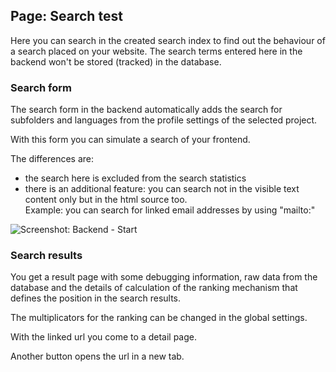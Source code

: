 ##  Page: Search test

Here you can search in the created search index to find out the behaviour of a search placed on your website. The search terms entered here in the backend won't be stored (tracked) in the database.

### Search form

The search form in the backend automatically adds the search for subfolders and languages from the profile settings of the selected project.

With this form you can simulate a search of your frontend. 

The differences are: 

* the search here is excluded from the search statistics
* there is an additional feature: you can search not in the visible text content only but in the html source too. \
  Example: you can search for linked email addresses by using "mailto:" 

![Screenshot: Backend - Start](/images/usage-02-start-profile-searchfrontend.png)

### Search results

You get a result page with some debugging information, raw data from the database and the details of calculation of the ranking mechanism that defines the position in the search results.

The multiplicators for the ranking can be changed in the global settings.

With the linked url you come to a detail page.

Another button opens the url in a new tab.